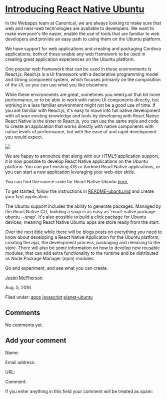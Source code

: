 





#  [Introducing React Native Ubuntu](/en/blog/2016/08/05/introducing-react-native-ubuntu/)

In the Webapps team at Canonical, we are always looking to make sure that web
and near-web technologies are available to developers. We want to make
everyone's life easier, enable the use of tools that are familiar to web
developers and provide an easy path to using them on the Ubuntu platform.

We have support for web applications and creating and packaging Cordova
applications, both of these enable any web framework to be used in creating
great application experiences on the Ubuntu platform.

One popular web framework that can be used in these environments is React.js;
React.js is a UI framework with a declarative programming model and strong
component system, which focuses primarily on the composition of the UI, so you
can use what you like elsewhere.

While these environments are great, sometimes you need just that bit more
performance, or to be able to work with native UI components directly, but
working in a less familiar environment might not be a good use of time. If you
are familiar with React.js, it's easy to move into full native development
with all your existing knowledge and tools by developing with React Native.
React Native is the sister to React.js, you can use the same style and code to
create an application that works directly with native components with native
levels of performance, but with the ease of and rapid development you would
expect.

![](http://i.imgur.com/ZsSHWXP.png)

We are happy to announce that along with our HTML5 application support, it is
now possible to develop React Native applications on the Ubuntu platform. You
can port existing iOS or Android React Native applications, or you can start a
new application leveraging your web-dev skills.

You can find the source code for React Native Ubuntu
[here](https://github.com/CanonicalLtd/react-native),

To get started, follow the instructions in [README-ubuntu.md](https://github.com/CanonicalLtd/react-native/blob/ubuntu/README-ubuntu.md) and create your first application.

The Ubuntu support includes the ability to generate packages. Managed by the
React Native CLI, building a snap is as easy as 'react-native package-ubuntu
--snap'. It's also possible to build a click package for Ubuntu devices;
meaning React Native Ubuntu apps are store ready from the start.

Over the next little while there will be blogs posts on everything you need to
know about developing a React Native Application for the Ubuntu platform;
creating the app, the development process, packaging and releasing to the
store. There will also be some information on how to develop new reusable
modules, that can add extra functionality to the runtime and be distributed as
Node Package Manager (npm) modules.

Go and experiment, and see what you can create.

[Justin McPherson](/en/blog/authors/justinmcp/)

Aug. 5, 2016

Filed under: [apps](/en/blog/tags/apps/)
[javascript](/en/blog/tags/javascript/) [planet-ubuntu](/en/blog/tags/planet-ubuntu/)





## Comments

No comments yet.

## Add your comment

Name:

Email address:

URL:

Comment:

If you enter anything in this field your comment will be treated as spam:





